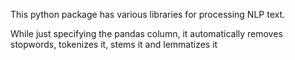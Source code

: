 This python package  has various libraries for processing NLP text. 

While just specifying the pandas column, it automatically removes stopwords, tokenizes it, stems it and lemmatizes it